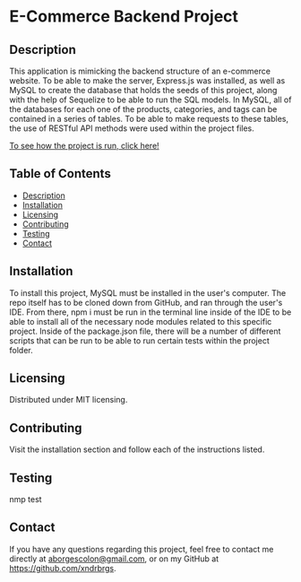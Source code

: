 
  
  # E-Commerce Backend Project

  ## Description

  This application is mimicking the backend structure of an e-commerce website. To be able to make the server, Express.js was installed, as well as MySQL to create the database that holds the seeds of this project, along with the help of Sequelize to be able to run the SQL models. In MySQL, all of the databases for each one of the products, categories, and tags can be contained in a series of tables. To be able to make requests to these tables, the use of RESTful API methods were used within the project files. 
  
  [To see how the project is run, click here!](https://watch.screencastify.com/v/bP9ykZDliNLoSlOvkWuQ)

  ## Table of Contents
  - [Description](#description)
  - [Installation](#installation)
  - [Licensing](#licensing)
  - [Contributing](#contributing)
  - [Testing](#testing)
  - [Contact](#contact)

  ## Installation
  To install this project, MySQL must be installed in the user's computer. The repo itself has to be cloned down from GitHub, and ran through the user's IDE. From there, npm i must be run in the terminal line inside of the IDE to be able to install all of the necessary node modules related to this specific project. Inside of the package.json file, there will be a number of different scripts that can be run to be able to run certain tests within the project folder. 

  ## Licensing
  Distributed under MIT licensing. 

  ## Contributing
  Visit the installation section and follow each of the instructions listed.

  ## Testing
  nmp test

  ## Contact
  If you have any questions regarding this project, feel free to contact me directly at aborgescolon@gmail.com, or on my GitHub at https://github.com/xndrbrgs.
